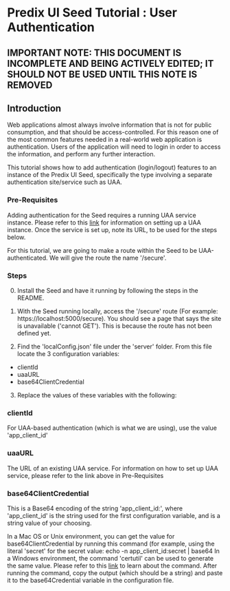 # Predix UI Seed Tutorial : User Authentication

## IMPORTANT NOTE: THIS DOCUMENT IS INCOMPLETE AND BEING ACTIVELY EDITED; IT SHOULD NOT BE USED UNTIL THIS NOTE IS REMOVED

## Introduction
Web applications almost always involve information that is not for public consumption, and that should be access-controlled.  For this reason one of the most common features needed in a real-world web application is authentication.  Users of the application will need to login in order to access the information, and perform any further interaction.

This tutorial shows how to add authentication (login/logout) features to an instance of the Predix UI Seed, specifically the type involving a separate authentication site/service such as UAA.


### Pre-Requisites
Adding authentication for the Seed requires a running UAA service instance.  Please refer to this [link]() for information on setting up a UAA instance.  Once the service is set up, note its URL, to be used for the steps below.

For this tutorial, we are going to make a route within the Seed to be UAA-authenticated.  We will give the route the name '/secure'.

### Steps
0. Install the Seed and have it running by following the steps in the README.
1. With the Seed running locally, access the '/secure' route (For example: https://localhost:5000/secure).  You should see a page that says the site is unavailable ('cannot GET').  This is because the route has not been defined yet.

2. Find the 'localConfig.json' file under the 'server' folder.  From this file locate the 3 configuration variables:
  - clientId
  - uaaURL
  - base64ClientCredential
3. Replace the values of these variables with the following:

  ### clientId
  For UAA-based authentication (which is what we are using), use the value 'app_client_id'
  
  ### uaaURL
  The URL of an existing UAA service.  For information on how to set up UAA service, please refer to the link above in Pre-Requisites
  
  ### base64ClientCredential
  This is a Base64 encoding of the string 'app_client_id:<secret>', where 'app_client_id' is the string used for the first configuration variable, and <secret> is a string value of your choosing.  
  
  In a Mac OS or Unix environment, you can get the value for base64ClientCredential by running this command (for example, using the literal 'secret' for the secret value:
    echo -n app_client_id:secret | base64
  In a Windows environment, the command 'certutil' can be used to generate the same value.  Please refer to this [link](https://technet.microsoft.com/en-us/library/cc732443\(v=ws.11\).aspx) to learn about the command.
  After running the command, copy the output (which should be a string) and paste it to the base64Credential variable in the configuration file.
  
